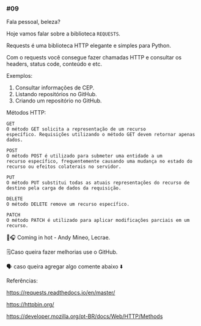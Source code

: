 ### #09

Fala pessoal, beleza?

Hoje vamos falar sobre a biblioteca `REQUESTS`.

Requests é uma biblioteca HTTP elegante e simples para Python.

Com o requests você consegue fazer chamadas HTTP e consultar os headers, status code, conteúdo e etc.

Exemplos:

1. Consultar informações de CEP.
2. Listando repositórios no GitHub.
3. Criando um repositório no GitHub.

Métodos HTTP:

```
GET
O método GET solicita a representação de um recurso específico. Requisições utilizando o método GET devem retornar apenas dados.

POST
O método POST é utilizado para submeter uma entidade a um recurso específico, frequentemente causando uma mudança no estado do recurso ou efeitos colaterais no servidor.

PUT
O método PUT substitui todas as atuais representações do recurso de destino pela carga de dados da requisição.

DELETE
O método DELETE remove um recurso específico.

PATCH
O método PATCH é utilizado para aplicar modificações parciais em um recurso.
```

🐍🎧 Coming in hot - Andy Mineo, Lecrae.

 🗒Caso queira fazer melhorias use o GitHub.

🗣 caso queira agregar algo comente abaixo ⬇️

Referências:

https://requests.readthedocs.io/en/master/

https://httpbin.org/

https://developer.mozilla.org/pt-BR/docs/Web/HTTP/Methods
 


